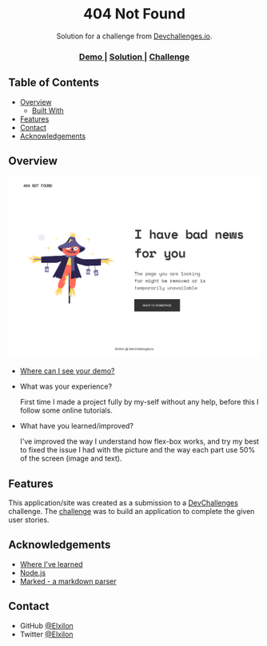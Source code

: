 <!-- Please update value in the {}  -->

<h1 align="center">404 Not Found</h1>

<div align="center">
   Solution for a challenge from  <a href="http://devchallenges.io" target="_blank">Devchallenges.io</a>.
</div>

<div align="center">
  <h3>
    <a href="https://silly-bell-f7fbc5.netlify.app/">
      Demo
    </a>
    <span> | </span>
    <a href="https://devchallenges.io/solutions/L5EWuJyFWlf0l6fMrrfJ">
      Solution
    </a>
    <span> | </span>
    <a href="https://devchallenges.io/challenges/wBunSb7FPrIepJZAg0sY">
      Challenge
    </a>
  </h3>
</div>

<!-- TABLE OF CONTENTS -->

## Table of Contents

- [Overview](#overview)
  - [Built With](#built-with)
- [Features](#features)
- [Contact](#contact)
- [Acknowledgements](#acknowledgements)

<!-- OVERVIEW -->

## Overview

![screenshot](https://raw.githubusercontent.com/Elxilon/devchall-1/main/preview.PNG)

- <a href="https://silly-bell-f7fbc5.netlify.app/">
      Where can I see your demo?
  </a>

- What was your experience?

  First time I made a project fully by my-self without any help, before this I follow some online tutorials.

- What have you learned/improved?

  I've improved the way I understand how flex-box works, and try my best to fixed the issue I had with the picture and the way each part use 50% of the screen (image and text).

## Features

<!-- List the features of your application or follow the template. Don't share the figma file here :) -->

This application/site was created as a submission to a [DevChallenges](https://devchallenges.io/challenges) challenge. The [challenge](https://devchallenges.io/challenges/wBunSb7FPrIepJZAg0sY) was to build an application to complete the given user stories.

## Acknowledgements

<!-- This section should list any articles or add-ons/plugins that helps you to complete the project. This is optional but it will help you in the future. For exmpale -->

- [Where I've learned](https://dyma.fr/)
- [Node.js](https://nodejs.org/)
- [Marked - a markdown parser](https://github.com/chjj/marked)

## Contact

<!-- - Website [your-website.com](https://{your-web-site-link}) -->

- GitHub [@Elxilon](https://github.com/Elxilon)
- Twitter [@Elxilon](https://twitter.com/Elxilon)
